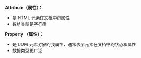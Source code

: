 
**Attribute（属性）：**

- 是 HTML 元素在文档中的属性
- 数组类型是字符串

**Property （属性）：**

- 是 DOM 元素对象的我属性，通常表示元素在文档中的状态和属性
- 数据类型更广泛